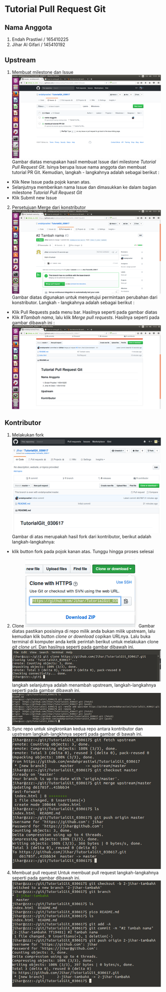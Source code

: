 # Tutorial Pull Request Git

## Nama Anggota
1. Endah Prastiwi / 165410225
2. Jihar Al Gifari / 145410192

## Upstream
1. Membuat milestone dan Issue
![2.png](/images/2.png) 
Gambar diatas merupakan hasil membuat Issue dari milestone *Tutorial Pull Request Git*. Isinya berupa Issue nama anggota dan membuat tutorial PR Git. Kemudian, langkah - langkahnya adalah sebagai berikut :
 * Klik New Issue pada pojok kanan atas.
 * Selanjutnya memberikan nama Issue dan dimasukkan ke dalam bagian milestone *Tutorial Pull Request Git*
 * Klik Submit new Issue

2. Persetujuan Merge dari konstributor
![3.png](/images/3.png)
Gambar diatas digunakan untuk menyetujui permintaan perubahan dari konstributor. Langkah - langkahnya adalah sebagai berikut :
 * Klik Pull Requests pada menu bar. Hasilnya seperti pada gambar diatas
 * Klik *#Tambah nama*, lalu klik *Merge pull requests*. Hasilnya seperti pada gambar dibawah ini :
![4.png](/images/4.png)

## Kontributor
1. Melakukan fork
![fork](/images/6.png)
Gambar di atas merupakah hasil fork dari kontributor, berikut adalah langkah-langkahnya:
* klik button fork pada pojok kanan atas. Tunggu hingga proses selesai
2. Clone
![clone](/images/7.png)
Gambar diatas pastikan posisinya di repo milik anda bukan milik upstream, lalu kemudian klik button *clone or download* copikan URLnya. Lalu buka terminal di komputer anda ketik perintah berikut untuk melakukan clone *git clone url*. Dan hasilnya seperti pada gambar dibawah ini.
![Hasil clone](/images/8.png)
langkah selanjutnya adalah menambah upstream, langkah-langkahnya seperti pada gambar dibawah ini.
![Menambah upstream](/images/9.png)
3. Sync repo
untuk singkronkan kedua repo antara kontributor dan upstream langkah-langkhnya seperti pada gambar di bawah ini.
![10.png](/images/10.png)
4. Membuat pull request
Untuk membuat pull request langkah-langkahnya seperti pada gambar dibawah ini.
![11.png](/images/11.png)
